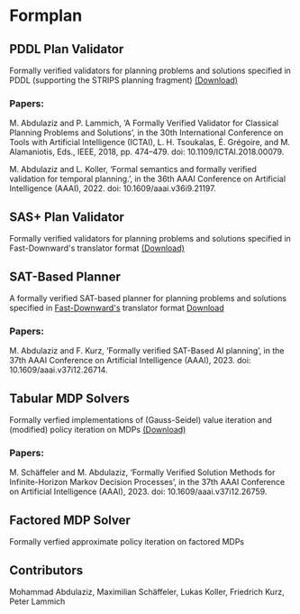 # Formplan

## PDDL Plan Validator
Formally verified validators for planning problems and solutions specified in PDDL (supporting the STRIPS planning fragment) [(Download)](https://github.com/mabdula/PDDL_STRIPS_Verified_Validator) 

### Papers:

M. Abdulaziz and P. Lammich, ‘A Formally Verified Validator for Classical Planning Problems and Solutions’, in the 30th International Conference on Tools with Artificial Intelligence (ICTAI), L. H. Tsoukalas, É. Grégoire, and M. Alamaniotis, Eds., IEEE, 2018, pp. 474–479. doi: 10.1109/ICTAI.2018.00079.

M. Abdulaziz and L. Koller, ‘Formal semantics and formally verified validation for temporal planning.’, in the 36th AAAI Conference on Artificial Intelligence (AAAI), 2022. doi: 10.1609/aaai.v36i9.21197.


## SAS+ Plan Validator
Formally verified validators for planning problems and solutions specified in Fast-Downward's translator format [(Download)](https://mabdula.github.io/sw/SASP_val.tgz)

## SAT-Based Planner
A formally verified SAT-based planner for planning problems and solutions specified in [Fast-Downward's](https://www.fast-downward.org/TranslatorOutputFormat) translator format [Download](https://github.com/mabdula/Verified-SAT-Based-Planning)

### Papers:

M. Abdulaziz and F. Kurz, ‘Formally verified SAT-Based AI planning’, in the 37th AAAI Conference on Artificial Intelligence (AAAI), 2023. doi: 10.1609/aaai.v37i12.26714.

## Tabular MDP Solvers
Formally verfied implementations of (Gauss-Seidel) value iteration and (modified) policy iteration on MDPs [(Download)](https://github.com/schaeffm/mdps-isabelle-hol)

### Papers:

M. Schäffeler and M. Abdulaziz, ‘Formally Verified Solution Methods for Infinite-Horizon Markov Decision Processes’, in the 37th AAAI Conference on Artificial Intelligence (AAAI), 2023. doi: 10.1609/aaai.v37i12.26759.


## Factored MDP Solver
Formally verfied approximate policy iteration on factored MDPs

## Contributors
Mohammad Abdulaziz, Maximilian Schäffeler, Lukas Koller, Friedrich Kurz, Peter Lammich 
